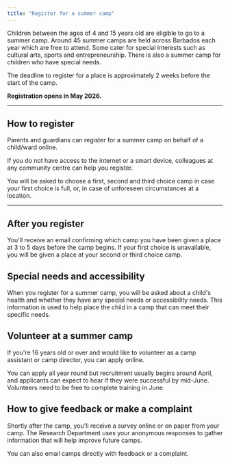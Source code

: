 ```yaml
---
title: "Register for a summer camp"
---
```


Children between the ages of 4 and 15 years old are eligible to go to a summer camp. Around 45 summer camps are held across Barbados each year which are free to attend. Some cater for special interests such as cultural arts, sports and entrepreneurship. There is also a summer camp for children who have special needs.

The deadline to register for a place is approximately 2 weeks before the start of the camp. 


**Registration opens in May 2026.**

---

## How to register

Parents and guardians can register for a summer camp on behalf of a child/ward online.  

If you do not have access to the internet or a smart device, colleagues at any  community centre can help you register.

You will be asked to choose a first, second and third choice camp in case your first choice is full, or, in case of unforeseen circumstances at a location.   

---

## After you register

You'll receive an email confirming which camp you have been given a place at 3 to 5 days before the camp begins. If your first choice is unavailable, you will be given a place at your second or third choice camp. 


## Special needs and accessibility

When you register for a summer camp, you will be asked about a child's health and whether they have any special needs or accessibility needs. This information is used to help place the child in a camp that can meet their specific needs.  


## Volunteer at a summer camp

If you're 16 years old or over and would like to volunteer as a camp assistant or camp director, you can apply online. 

You can apply all year round but recruitment usually begins around April, and applicants can expect to hear if they were successful by mid-June. Volunteers need to be free to complete training in June. 


## How to give feedback or make a complaint

Shortly after the camp, you'll receive a survey online or on paper from your camp. The Research Department uses your anonymous responses to gather information that will help improve future camps.

You can also email camps directly with feedback or a complaint.